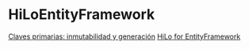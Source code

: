 # HiLoEntityFramework
[Claves primarias: inmutabilidad y generación](http://www.modestosanjuan.com/claves-primarias-inmutabilidad-y-generacion/)
[HiLo for EntityFramework](http://joseoncode.com/2011/03/23/hilo-for-entityframework/)

